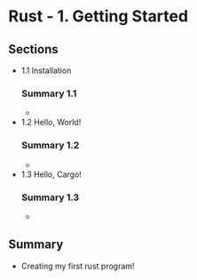 # Rust - 1. Getting Started

## Sections
- 1.1 Installation
	### Summary 1.1
	- 
- 1.2 Hello, World!
	### Summary 1.2
	- 
- 1.3 Hello, Cargo!
	### Summary 1.3
	- 

## Summary
- Creating my first rust program!
